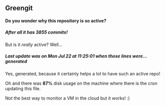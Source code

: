 ## Greengit

#### Do you wonder why this repository is so active?

##### After all it has 3855 commits!

But is it *really* active? Well...

##### Last update was on Mon Jul 22 at 11:25:01 when those lines were... generated

Yes, generated, because it certainly helps a lot to have such an active repo!

Oh and there was **87%** disk usage on the machine
where there is the cron updating this file.

Not the best way to monitor a VM in the cloud but it works! :)

